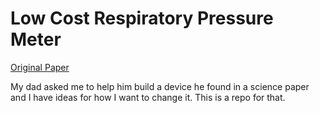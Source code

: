 # Low Cost Respiratory Pressure Meter

[Original Paper](https://www.ncbi.nlm.nih.gov/pmc/articles/PMC8427661/#:~:text=The%20MIP%2FMEP%20device%20should,1%2Ds%20average%20maximum%20pressure)

My dad asked me to help him build a device he found in a science paper and I have ideas for how I want to change it. This is a repo for that.
